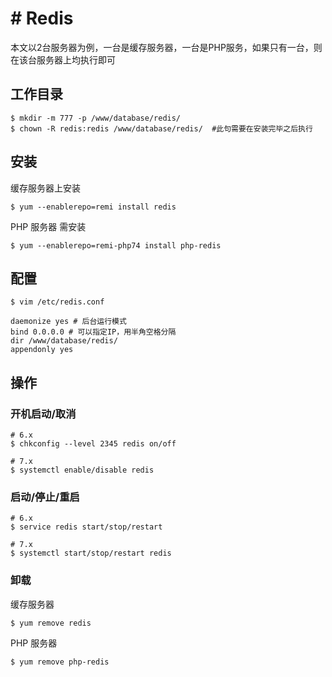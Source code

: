 # # Redis

本文以2台服务器为例，一台是缓存服务器，一台是PHP服务，如果只有一台，则在该台服务器上均执行即可

## 工作目录
```
$ mkdir -m 777 -p /www/database/redis/
$ chown -R redis:redis /www/database/redis/  #此句需要在安装完毕之后执行
```

## 安装

缓存服务器上安装
```
$ yum --enablerepo=remi install redis
```

PHP 服务器 需安装
```
$ yum --enablerepo=remi-php74 install php-redis
```

## 配置
```
$ vim /etc/redis.conf
```

```
daemonize yes # 后台运行模式
bind 0.0.0.0 # 可以指定IP，用半角空格分隔
dir /www/database/redis/
appendonly yes
```

## 操作

### 开机启动/取消

```
# 6.x
$ chkconfig --level 2345 redis on/off

# 7.x
$ systemctl enable/disable redis
```

### 启动/停止/重启

```
# 6.x
$ service redis start/stop/restart

# 7.x
$ systemctl start/stop/restart redis
```

### 卸载

缓存服务器

```
$ yum remove redis
```

PHP 服务器

```
$ yum remove php-redis
```

